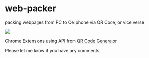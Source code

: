 # web-packer
packing webpages from PC to Cellphone via QR Code, or vice verse

<img src="https://lh5.googleusercontent.com/8BO4iGwIAJTZYm-c7sITcVV7bg7_boGXf4xBeYPcz3VA5qEcrhASa3IXWuUjUkO4IC48LNgsXzyR6uZIUt92=w1920-h947-rw" >

Chrome Extensions using API from <a href="http://goqr.me/api/">QR Code Generator</a>

Please let me know if you have any comments.
